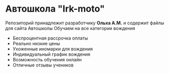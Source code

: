 # Автошкола "Irk-moto"
Репозиторий принадлежит разработчику **Ольха А.М.** и содержит файлы для сайта Автошколы Обучаем на все категории вождения
- Беспроцентная рассрочка оплаты
- Реально низкие цены
- Ухоженные иномарки для вождения
- Индивидуальный график вождения
- Возможность обучения онлайн
- Отличные отзывы учеников